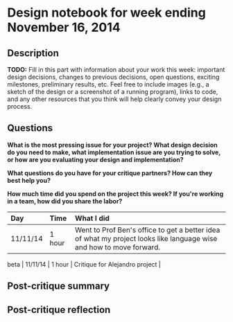 # Design notebook for week ending November 16, 2014

## Description

**TODO:** Fill in this part with information about your work this week:
important design decisions, changes to previous decisions, open questions,
exciting milestones, preliminary results, etc. Feel free to include images
(e.g., a sketch of the design or a screenshot of a running program), links to
code, and any other resources that you think will help clearly convey your
design process.

## Questions

**What is the most pressing issue for your project? What design decision do
you need to make, what implementation issue are you trying to solve, or how
are you evaluating your design and implementation?**

**What questions do you have for your critique partners? How can they best help
you?**

**How much time did you spend on the project this week? If you're working in a
team, how did you share the labor?**

|Day | Time | What I did  |
|:---|:-----|:---------|
| 11/11/14 | 1 hour | Went to Prof Ben's office to get a better idea of what my project looks like language wise and how to move forward. |
beta 
| 11/11/14 | 1 hour | Critique for Alejandro project |



## Post-critique summary

## Post-critique reflection
